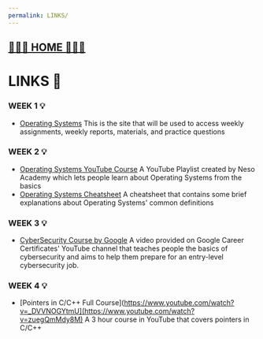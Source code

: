 ```yaml
---
permalink: LINKS/
---
```


## [ 👨🏻‍💻 HOME 👩🏻‍💻](../)

# LINKS 🔗

### WEEK 1 💡
* [Operating Systems](https://os.vlsm.org/)
  This is the site that will be used to access weekly assignments, weekly reports, materials, and practice questions
### WEEK 2 💡
* [Operating Systems YouTube Course](https://www.youtube.com/watch?v=vBURTt97EkA&list=PLBlnK6fEyqRiVhbXDGLXDk_OQAeuVcp2O)
  A YouTube Playlist created by Neso Academy which lets people learn about Operating Systems from the basics
* [Operating Systems Cheatsheet](https://github.com/Gauraviitkgp/Math-IITKGP-Resources/blob/master/Operating%20Systems%20Cheat%20Sheet.pdf)
  A cheatsheet that contains some brief explanations about Operating Systems' common definitions
### WEEK 3 💡
* [CyberSecurity Course by Google](https://www.youtube.com/watch?v=_DVVNOGYtmU)
  A video provided on Google Career Certificates' YouTube channel that teaches people the basics of cybersecurity and aims to help them prepare for an entry-level cybersecurity job.
### WEEK 4 💡
* [Pointers in C/C++ Full Course](https://www.youtube.com/watch?v=_DVVNOGYtmU](https://www.youtube.com/watch?v=zuegQmMdy8M)
  A 3 hour course in YouTube that covers pointers in C/C++



